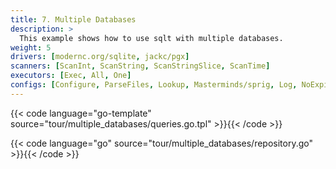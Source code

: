 ```yaml
---
title: 7. Multiple Databases
description: >
  This example shows how to use sqlt with multiple databases.
weight: 5
drivers: [modernc.org/sqlite, jackc/pgx]
scanners: [ScanInt, ScanString, ScanStringSlice, ScanTime]
executors: [Exec, All, One]
configs: [Configure, ParseFiles, Lookup, Masterminds/sprig, Log, NoExpirationCache, Postgres, Sqlite]
---
```


{{< code language="go-template" source="tour/multiple_databases/queries.go.tpl" >}}{{< /code >}}

{{< code language="go" source="tour/multiple_databases/repository.go" >}}{{< /code >}}
